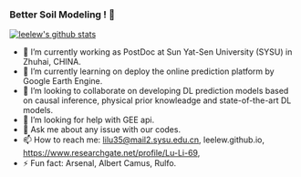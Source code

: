 ### Better Soil Modeling ! 👋

[![leelew's github stats](https://github-readme-stats.vercel.app/api?username=leelew&theme=vue)](https://github.com/leelew)

- 🔭 I’m currently working as PostDoc at Sun Yat-Sen University (SYSU) in Zhuhai, CHINA.
- 🌱 I’m currently learning on deploy the online prediction platform by Google Earth Engine.
- 👯 I’m looking to collaborate on developing DL prediction models based on causal inference, physical prior knowleadge and state-of-the-art DL models.
- 🤔 I’m looking for help with GEE api.
- 💬 Ask me about any issue with our codes.
- 📫 How to reach me: lilu35@mail2.sysu.edu.cn, leelew.github.io, https://www.researchgate.net/profile/Lu-Li-69, 
- ⚡ Fun fact: Arsenal, Albert Camus, Rulfo.
